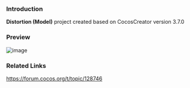 ### Introduction
**Distortion (Model)** project created based on CocosCreator version 3.7.0

### Preview
![image](../../../gif/202207/2022072105.gif)

### Related Links 
https://forum.cocos.org/t/topic/128746